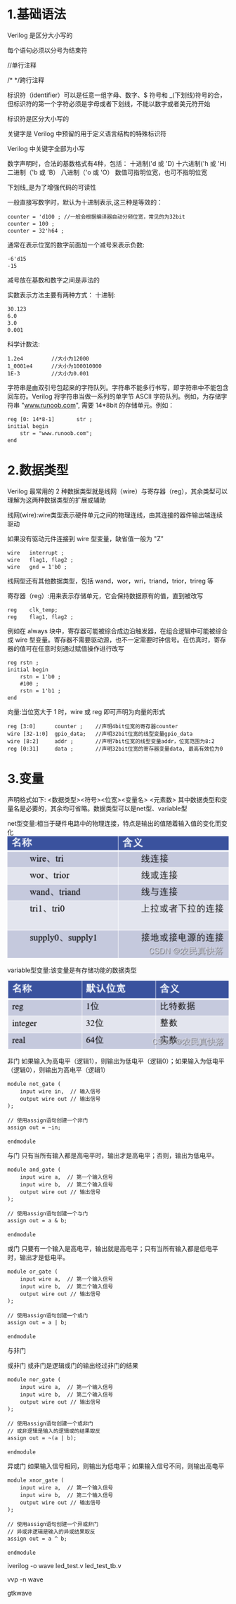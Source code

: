 # 1.基础语法
Verilog 是区分大小写的

每个语句必须以分号为结束符

//单行注释

/* */跨行注释

标识符（identifier）可以是任意一组字母、数字、$ 符号和 _(下划线)符号的合，但标识符的第一个字符必须是字母或者下划线，不能以数字或者美元符开始

标识符是区分大小写的

关键字是 Verilog 中预留的用于定义语言结构的特殊标识符

Verilog 中关键字全部为小写

数字声明时，合法的基数格式有4种，包括：
十进制('d 或 'D)
十六进制('h 或 'H)
二进制（'b 或 'B）
八进制（'o 或 'O）
数值可指明位宽，也可不指明位宽

下划线_是为了增强代码的可读性

一般直接写数字时，默认为十进制表示,这三种是等效的：
```
counter = 'd100 ; //一般会根据编译器自动分频位宽，常见的为32bit
counter = 100 ;
counter = 32'h64 ;
```

通常在表示位宽的数字前面加一个减号来表示负数:
```
-6'd15  
-15
```

减号放在基数和数字之间是非法的

实数表示方法主要有两种方式：
十进制:
```
30.123
6.0
3.0
0.001
```
科学计数法:
```
1.2e4         //大小为12000
1_0001e4      //大小为100010000
1E-3          //大小为0.001
```

字符串是由双引号包起来的字符队列。字符串不能多行书写，即字符串中不能包含回车符。Verilog 将字符串当做一系列的单字节 ASCII 字符队列。例如，为存储字符串 "www.runoob.com", 需要 14*8bit 的存储单元。例如：
```
reg [0: 14*8-1]       str ;
initial begin
    str = "www.runoob.com";
end
```

# 2.数据类型
Verilog 最常用的 2 种数据类型就是线网（wire）与寄存器（reg），其余类型可以理解为这两种数据类型的扩展或辅助

线网(wire):wire类型表示硬件单元之间的物理连线，由其连接的器件输出端连续驱动

如果没有驱动元件连接到 wire 型变量，缺省值一般为 "Z"
```
wire   interrupt ;
wire   flag1, flag2 ;
wire   gnd = 1'b0 ;
```

线网型还有其他数据类型，包括 wand，wor，wri，triand，trior，trireg 等

寄存器（reg）:用来表示存储单元，它会保持数据原有的值，直到被改写
```
reg    clk_temp;
reg    flag1, flag2 ;
```

例如在 always 块中，寄存器可能被综合成边沿触发器，在组合逻辑中可能被综合成 wire 型变量。寄存器不需要驱动源，也不一定需要时钟信号。在仿真时，寄存器的值可在任意时刻通过赋值操作进行改写
```
reg rstn ;
initial begin
    rstn = 1'b0 ;
    #100 ;
    rstn = 1'b1 ;
end
```

向量:当位宽大于 1 时，wire 或 reg 即可声明为向量的形式
```
reg [3:0]      counter ;    //声明4bit位宽的寄存器counter
wire [32-1:0]  gpio_data;   //声明32bit位宽的线型变量gpio_data
wire [8:2]     addr ;       //声明7bit位宽的线型变量addr，位宽范围为8:2
reg [0:31]     data ;       //声明32bit位宽的寄存器变量data, 最高有效位为0
```


# 3.变量
声明格式如下:
<数据类型><符号><位宽><变量名> <元素数>
其中数据类型和变量名是必要的，其余均可省略。数据类型可以是net型、variable型

net型变量:相当于硬件电路中的物理连接，特点是输出的值随着输入值的变化而变化
![alt text](image-1.png)

variable型变量:该变量是有存储功能的数据类型

![alt text](image-2.png)

非门
如果输入为高电平（逻辑1），则输出为低电平（逻辑0）；如果输入为低电平（逻辑0），则输出为高电平（逻辑1）
```
module not_gate (
    input wire in,  // 输入信号
    output wire out // 输出信号
);
 
// 使用assign语句创建一个非门
assign out = ~in;
 
endmodule
```



与门
只有当所有输入都是高电平时，输出才是高电平；否则，输出为低电平。
```
module and_gate (
    input wire a,  // 第一个输入信号
    input wire b,  // 第二个输入信号
    output wire out // 输出信号
);
 
// 使用assign语句创建一个与门
assign out = a & b;
 
endmodule

```



或门
只要有一个输入是高电平，输出就是高电平；只有当所有输入都是低电平时，输出才是低电平。
```
module or_gate (
    input wire a,  // 第一个输入信号
    input wire b,  // 第二个输入信号
    output wire out // 输出信号
);
 
// 使用assign语句创建一个或门
assign out = a | b;
 
endmodule

```



与非门




或非门
或非门是逻辑或门的输出经过非门的结果
```
module nor_gate (
    input wire a,  // 第一个输入信号
    input wire b,  // 第二个输入信号
    output wire out // 输出信号
);
 
// 使用assign语句创建一个或非门
// 或非逻辑是输入的逻辑或的结果取反
assign out = ~(a | b);
 
endmodule
```

异或门
如果输入信号相同，则输出为低电平；如果输入信号不同，则输出高电平
```
module xnor_gate (
    input wire a,  // 第一个输入信号
    input wire b,  // 第二个输入信号
    output wire out // 输出信号
);
 
// 使用assign语句创建一个异或非门
// 异或非逻辑是输入的异或结果取反
assign out = a ^ b;
 
endmodule

```

iverilog -o wave led_test.v led_test_tb.v

vvp -n wave

gtkwave
















































































































































































































































































































